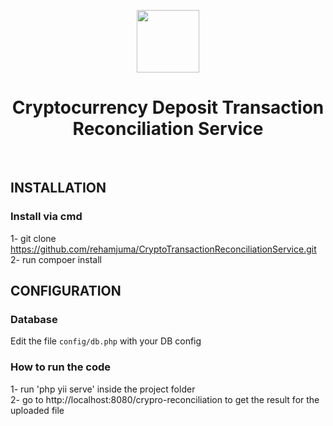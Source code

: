 <p align="center">
    <a href="https://github.com/yiisoft" target="_blank">
        <img src="https://avatars0.githubusercontent.com/u/993323" height="100px">
    </a>
    <h1 align="center">Cryptocurrency
Deposit Transaction Reconciliation
Service
</h1>
    <br>
</p>


INSTALLATION
------------

### Install via cmd
1- git clone https://github.com/rehamjuma/CryptoTransactionReconciliationService.git <br>
2- run compoer install 



CONFIGURATION
-------------

### Database

Edit the file `config/db.php` with your DB config

### How to run the code 
1- run 'php yii serve' inside the project folder <br>
2- go to http://localhost:8080/crypro-reconciliation to get the result for the uploaded file 



